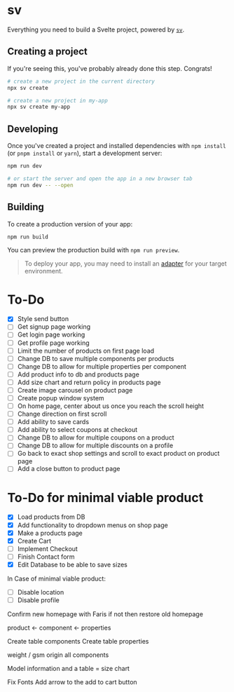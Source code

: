 # sv

Everything you need to build a Svelte project, powered by [`sv`](https://github.com/sveltejs/cli).

## Creating a project

If you're seeing this, you've probably already done this step. Congrats!

```bash
# create a new project in the current directory
npx sv create

# create a new project in my-app
npx sv create my-app
```

## Developing

Once you've created a project and installed dependencies with `npm install` (or `pnpm install` or `yarn`), start a development server:

```bash
npm run dev

# or start the server and open the app in a new browser tab
npm run dev -- --open
```

## Building

To create a production version of your app:

```bash
npm run build
```

You can preview the production build with `npm run preview`.

> To deploy your app, you may need to install an [adapter](https://svelte.dev/docs/kit/adapters) for your target environment.

# To-Do
- [x] Style send button
- [ ] Get signup page working
- [ ] Get login page working
- [ ] Get profile page working
- [ ] Limit the number of products on first page load
- [ ] Change DB to save multiple components per products
- [ ] Change DB to allow for multiple properties per component
- [ ] Add product info to db and products page
- [ ] Add size chart and return policy in products page
- [ ] Create image carousel on product page
- [ ] Create popup window system
- [ ] On home page, center about us once you reach the scroll height
- [ ] Change direction on first scroll
- [ ] Add ability to save cards
- [ ] Add ability to select coupons at checkout
- [ ] Change DB to allow for multiple coupons on a product
- [ ] Change DB to allow for multiple discounts on a profile
- [ ] Go back to exact shop settings and scroll to exact product on product page
- [ ] Add a close button to product page

# To-Do for minimal viable product
- [x] Load products from DB
- [x] Add functionality to dropdown menus on shop page
- [x] Make a products page
- [x] Create Cart
- [ ] Implement Checkout
- [ ] Finish Contact form
- [x] Edit Database to be able to save sizes

In Case of minimal viable product:
- [ ] Disable location
- [ ] Disable profile

Confirm new homepage with Faris if not then restore old homepage

product <- component <- properties

Create table components
Create table properties

weight / gsm
origin
all components

Model information and a table = size chart

Fix Fonts
Add arrow to the add to cart button